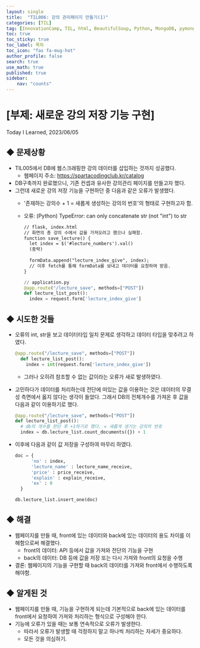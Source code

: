 ```yaml
---
layout: single
title:  "TIL006: 강의 관리페이지 만들기(1)"
categories: [TIL]
tag: [InnovationCamp, TIL, html, BeautifulSoup, Python, MongoDB, pymongo] 
toc: true
toc_sticky: true
toc_label: 목차
toc_icon: "fas fa-mug-hot"
author_profile: false
search: true
use_math: true
published: true
sidebar:
    nav: "counts"
---
```


# [부제: 새로운 강의 저장 기능 구현]
Today I Learned, 2023/06/05

## ◆ 문제상황
- TIL005에서 DB에 웹스크래핑한 강의 데이터를 삽입하는 것까지 성공했다.
  - 웹페이지 주소: https://spartacodingclub.kr/catalog
- DB구축까지 완료했으니, 기존 컨셉과 유사한 강의관리 페이지를 만들고자 했다.
- 그런데 새로운 강의 저장 기능을 구현하던 중 다음과 같은 오류가 발생했다.
  - '존재하는 강의수 + 1 = 새롭게 생성하는 강의의 번호'의 형태로 구현하고자 함.
  - 오류: (Python) TypeError: can only concatenate str (not "int") to str

    ```html
    // flask, index.html
    // 화면의 총 강의 수에서 값을 가져오려고 했으나 실패함.
    function save_lecture() {
      let index = $('#lecture_numbers').val()
      (중략)
      
      formData.append("lecture_index_give", index);
      // 이후 fetch를 통해 formData를 보내고 데이터를 요청하여 받음.
    }    
    ```

    ```python
    // application.py
    @app.route("/lecture_save", methods=["POST"])
    def lecture_list_post():
      index = request.form['lecture_index_give']
    ```

## ◆ 시도한 것들

- 오류의 int, str을 보고 데이터타입 일치 문제로 생각하고 데이터 타입을 맞추려고 하였다.

  ```python
  @app.route("/lecture_save", methods=["POST"])
    def lecture_list_post():
      index = int(request.form['lecture_index_give'])
  ```

  - 그러나 오히려 참조할 수 없는 값이라는 오류가 새로 발생하였다.


- 고민하다가 데이터를 처리하는데 전단에 떠있는 값을 이용하는 것은 데이터의 무결성 측면에서 옳지 않다는 생각이 들었다. 그래서 DB의 전체개수를 가져온 후 값을 다음과 같이 이용하기로 했다.

  ```python
  @app.route("/lecture_save", methods=["POST"])
  def lecture_list_post():
    # db의 개수를 판단 후 +1하기로 했다. = 새롭게 생기는 강의의 번호
    index = db.lecture_list.count_documents({}) + 1
  ```
- 이후에 다음과 같이 값 저장을 구성하여 마무리 하였다.

  ```python
  doc = {
        'no' : index,
        'lecture_name' : lecture_name_receive,
        'price' : price_receive,
        'explain' : explain_receive,
        'ex' : 0 
    }

  db.lecture_list.insert_one(doc)
  ```
    
## ◆ 해결
- 웹페이지를 만들 때, front에 있는 데이터와 back에 있는 데이터의 용도 차이를 이해함으로써 해결했다.
  - front의 데이터: API 등에서 값을 가져와 전단의 기능을 구현
  - back의 데이터: DB 등에 값을 저장 또는 다시 가져와 front의 요청을 수행
- 결론: 웹페이지의 기능을 구현할 때 back의 데이터를 가져와 front에서 수행하도록 해야함.


## ◆ 알게된 것
- 웹페이지를 만들 때, 기능을 구현하게 되는데 기본적으로 back에 있는 데이터를 front에서 요청하여 가져와 처리하는 형식으로 구성해야 한다.
- 기능에 오류가 있을 때는 보통 연속적으로 오류가 발생한다.
  - 따라서 오류가 발생할 때 걱정하지 말고 하나씩 처리하는 자세가 중요하다.
  - 모든 것을 의심하기.

